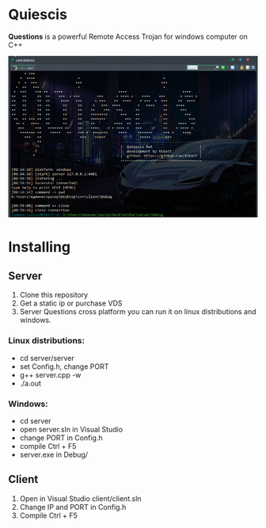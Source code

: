# Quiescis

<b>Questions</b> is a powerful Remote Access Trojan for windows computer on C++

![alt text](img/header.png)

# Installing
## Server
1. Clone this repository 
2. Get a static ip or purchase VDS
3. Server Questions cross platform
   you can run it on linux distributions
   and windows.<br/>

   
   
### <b>Linux distributions</b>:<br/>
   - cd server/server<br/>
   - set Config.h, change PORT<br/>
   - g++ server.cpp -w<br/>
   - ./a.out<br/>
   
### <b>Windows</b>:<br/>
   - cd server<br/>
   - open server.sln in Visual Studio<br/>
   - change PORT in Config.h<br/>
   - compile Ctrl + F5<br/>
   - server.exe in Debug/<br/>
   
## Client
1. Open in Visual Studio client/client.sln
2. Change IP and PORT in Config.h
3. Compile Ctrl + F5
